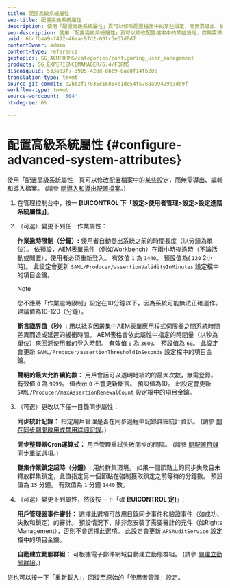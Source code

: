 ```yaml
---
title: 配置高級系統屬性
seo-title: 配置高級系統屬性
description: 使用「配置高級系統屬性」頁可以修改配置檔案中的某些設定，而無需導出、編輯和導入檔案。
seo-description: 使用「配置高級系統屬性」頁可以修改配置檔案中的某些設定，而無需導出、編輯和導入檔案。
uuid: 6bcfbaa9-f492-46aa-97d2-00fc3e67d0d7
contentOwner: admin
content-type: reference
geptopics: SG_AEMFORMS/categories/configuring_user_management
products: SG_EXPERIENCEMANAGER/6.4/FORMS
discoiquuid: 533ad3f7-3905-420d-8bb9-8ae8f14fb28e
translation-type: tm+mt
source-git-commit: e2bb2f17035e16864b1dc54f5768a99429a3dd9f
workflow-type: tm+mt
source-wordcount: '504'
ht-degree: 0%

---
```



# 配置高級系統屬性 {#configure-advanced-system-attributes}

使用「配置高級系統屬性」頁可以修改配置檔案中的某些設定，而無需導出、編輯和導入檔案。 (請參 [閱導入和導出配置檔案](/help/forms/using/admin-help/importing-exporting-configuration-file.md#importing-and-exporting-the-configuration-file)。)

1. 在管理控制台中，按一 **[!UICONTROL 下「設定>使用者管理>設定>設定進階系統屬性」]**。
1. （可選）變更下列任一作業屬性：

   **作業逾時限制（分鐘）:** 使用者自動登出系統之前的時間長度（以分鐘為單位）。 依預設，AEM表單元件（例如Workbench）在兩小時後逾時（不論活動或閒置），使用者必須重新登入。 有效值 `1` 為 `1440`。 預設值為( `120` 2小時)。 此設定會更新 `SAML/Producer/assertionValidityInMinutes` 設定檔中的項目金鑰。

   >[!NOTE]
   >
   >您不應將「作業逾時限制」設定在10分鐘以下，因為系統可能無法正確運作。 建議值為10-120（分鐘）。

   **斷言臨界值（秒）:** 用以抵消因叢集中AEM表單應用程式伺服器之間系統時間差異而造成延遲的緩衝時間。 AEM表格會依此屬性中指定的時間量（以秒為單位）來回溯使用者的登入時間。 有效值 `0` 為 `3600`。 預設值為 `60`。 此設定會更新 `SAML/Producer/assertionThresholdInSeconds` 設定檔中的項目金鑰。

   **聲明的最大允許續約數：** 用戶會話可以透明地續約的最大次數，無需登錄。 有效值 `0` 為 `9999`。 值表示 `0` 不會更新斷言。 預設值為10。 此設定會更新 `SAML/Producer/maxAssertionRenewalCount` 設定檔中的項目金鑰。

1. （可選）更改以下任一目錄同步屬性：

   **同步統計記錄：** 指定用戶管理是否在同步過程中記錄詳細統計資訊。 (請參 [閱在同步期間啟用或禁用詳細記錄](/help/forms/using/admin-help/synchronizing-directories.md#enable-or-disable-detailed-logging-during-synchronization)。)

   **同步整理器Cron運算式：** 用戶管理重試失敗同步的間隔。 (請參 [閱配置目錄同步重試選項](/help/forms/using/admin-help/synchronizing-directories.md#configure-the-directory-synchronization-retry-option)。)

   **群集作業鎖定超時（分鐘）:** 用於群集環境。 如果一個節點上的同步失敗且未釋放群集鎖定，此值指定另一個節點在強制獲取鎖定之前等待的分鐘數。 預設值為 `15` 分鐘。 有效值為 `1` 分鐘 `1440` 數。

1. （可選）變更下列屬性，然後按一下「確 **[!UICONTROL 定]**」:

   **用戶管理器事件審計：** 選擇此選項可啟用目錄同步事件和驗證事件（如成功、失敗和鎖定）的審計。 預設情況下，除非您安裝了需要審計的元件（如Rights Management），否則不會選擇此選項。 此設定會更新 `APSAuditService` 設定檔中的項目金鑰。

   **自動建立動態群組：** 可根據電子郵件網域自動建立動態群組。 (請參 [閱建立動態群組](/help/forms/using/admin-help/creating-configuring-groups.md#create-a-dynamic-group)。)

您也可以按一下「重新載入」，回復至原始的「使用者管理」設定。
